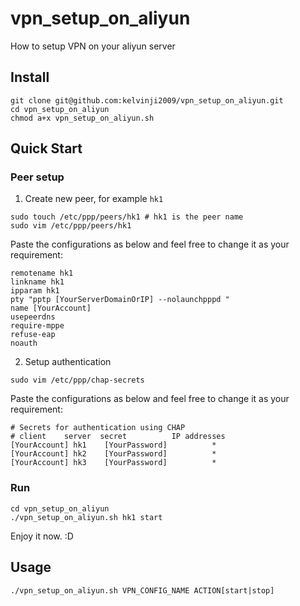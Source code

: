 # vpn_setup_on_aliyun
How to setup VPN on your aliyun server

## Install

```shell
git clone git@github.com:kelvinji2009/vpn_setup_on_aliyun.git
cd vpn_setup_on_aliyun
chmod a+x vpn_setup_on_aliyun.sh
```



## Quick Start 

### Peer setup

1. Create new peer, for example `hk1`

```shell
sudo touch /etc/ppp/peers/hk1 # hk1 is the peer name
sudo vim /etc/ppp/peers/hk1
```

Paste the configurations as below and feel free to change it as your requirement:

```
remotename hk1
linkname hk1
ipparam hk1
pty "pptp [YourServerDomainOrIP] --nolaunchpppd "
name [YourAccount]
usepeerdns
require-mppe
refuse-eap
noauth
```

2. Setup authentication

```
sudo vim /etc/ppp/chap-secrets
```

Paste the configurations as below and feel free to change it as your requirement:

```
# Secrets for authentication using CHAP
# client	server	secret			IP addresses
[YourAccount] hk1    [YourPassword]          *
[YourAccount] hk2    [YourPassword]          *
[YourAccount] hk3    [YourPassword]          *
```

### Run

```
cd vpn_setup_on_aliyun
./vpn_setup_on_aliyun.sh hk1 start
```

Enjoy it now. :D

## Usage 

```
./vpn_setup_on_aliyun.sh VPN_CONFIG_NAME ACTION[start|stop]
```

